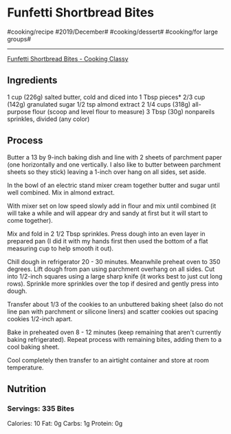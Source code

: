# Funfetti Shortbread Bites
#cooking/recipe #2019/December# #cooking/dessert# #cooking/for large groups#
- - - -
[Funfetti Shortbread Bites - Cooking Classy](https://www.cookingclassy.com/funfetti-shortbread-bites/)

## Ingredients
1 cup (226g) salted butter, cold and diced into 1 Tbsp pieces*
2/3 cup (142g) granulated sugar
1/2 tsp almond extract
2 1/4 cups (318g) all-purpose flour (scoop and level flour to measure)
3 Tbsp (30g) nonpareils sprinkles, divided (any color)

## Process
Butter a 13 by 9-inch baking dish and line with 2 sheets of parchment paper (one horizontally and one vertically. I also like to butter between parchment sheets so they stick) leaving a 1-inch over hang on all sides, set aside.

In the bowl of an electric stand mixer cream together butter and sugar until well combined. Mix in almond extract. 

With mixer set on low speed slowly add in flour and mix until combined (it will take a while and will appear dry and sandy at first but it will start to come together).

Mix and fold in 2 1/2 Tbsp sprinkles. Press dough into an even layer in prepared pan (I did it with my hands first then used the bottom of a flat measuring cup to help smooth it out). 

Chill dough in refrigerator 20 - 30 minutes. Meanwhile preheat oven to 350 degrees.
Lift dough from pan using parchment overhang on all sides. Cut into 1/2-inch squares using a large sharp knife (it works best to just cut long rows). Sprinkle more sprinkles over the top if desired and gently press into dough.

Transfer about 1/3 of the cookies to an unbuttered baking sheet (also do not line pan with parchment or silicone liners) and scatter cookies out spacing cookies 1/2-inch apart.

Bake in preheated oven 8 - 12 minutes (keep remaining that aren't currently baking refrigerated). Repeat process with remaining bites, adding them to a cool baking sheet.

Cool completely then transfer to an airtight container and store at room temperature.

## Nutrition
### Servings: 335 Bites
Calories: 10
Fat: 0g
Carbs: 1g
Protein: 0g
